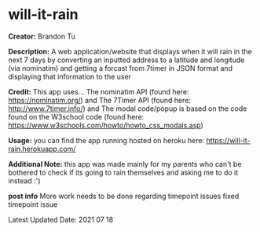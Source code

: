 # will-it-rain
**Creator:** Brandon Tu

**Description:** A web application/website that displays when it will rain in the next 7 days by converting an inputted address to a latitude and longitude (via nominatim) and getting a forcast from 7timer in JSON format and displaying that information to the user


**Credit:** This app uses...
The nominatim API (found here: https://nominatim.org/) and
The 7Timer API (found here: http://www.7timer.info/) and
The modal code/popup is based on the code found on the W3school code (found here: https://www.w3schools.com/howto/howto_css_modals.asp)

**Usage:** you can find the app running hosted on heroku here: https://will-it-rain.herokuapp.com/

**Additional Note:** this app was made mainly for my parents who can't be bothered to check if its going to rain themselves and asking me to do it instead :')

**post info**
More work needs to be done regarding timepoint issues
fixed timepoint issue

Latest Updated Date: 2021 07 18
